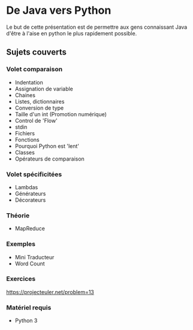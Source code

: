 # De Java vers Python

Le but de cette présentation est de permettre aux gens connaissant Java d'être à l'aise en python le plus rapidement possible.

## Sujets couverts

### Volet comparaison 

- Indentation
- Assignation de variable
- Chaines
- Listes, dictionnaires
- Conversion de type
- Taille d'un int (Promotion numérique)
- Control de 'Flow'
- stdin
- Fichiers
- Fonctions
- Pourquoi Python est 'lent'
- Classes
- Opérateurs de comparaison



### Volet spécificitées

- Lambdas
- Générateurs
- Décorateurs

### Théorie

- MapReduce

### Exemples

- Mini Traducteur
- Word Count

### Exercices

https://projecteuler.net/problem=13


### Matériel requis

- Python 3

